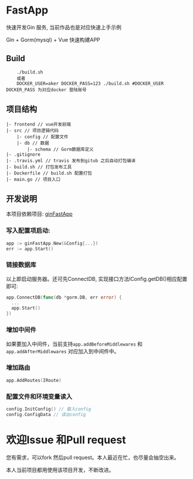# FastApp

快速开发Gin 服务, 当前作品也是对应快速上手示例

Gin + Gorm(mysql) + Vue 快速构建APP

## Build

        ./build.sh
        或者
        DOCKER_USER=aker DOCKER_PASS=123 ./build.sh #DOCKER_USER DOCKER_PASS 为对应docker 登陆账号


## 项目结构

```
|- frontend // vue开发前端
|- src // 项目逻辑代码
    |- config // 配置文件
    |- db // 数据
        |- schema // Gorm数据库定义
|- .gitignore
|- .travis.yml // travis 发布到gitub 之后自动打包编译
|- build.sh // 打包发布工具
|- Dockerfile // build.sh 配置打包
|- main.go // 项目入口
```

## 开发说明

本项目依赖项目: [ginFastApp](https://github.com/shaohung001/ginFastApp.git)

### 写入配置项启动:

```go
app := ginFastApp.New(&Config{...})
err := app.Start()
```
### 链接数据库

以上即启动服务器。还可先ConnectDB, 实现接口方法IConfig.getDB()相应配置即可:

```go
app.ConnectDB(func(db *gorm.DB, err error) {
  ...
  app.Start()
})
```

### 增加中间件

如果要加入中间件，当前支持`app.addBeforeMiddlewares` 和 `app.addAfterMiddlewares` 对应加入到中间件中。

### 增加路由

```go
app.AddRoutes(IRoute)
```

### 配置文件和环境变量读入

```go
config.InitConfig() // 载入config
config.ConfigData // 读出config
```

# 欢迎Issue 和Pull request

您有需求，可以fork 然后pull request。本人最近在忙，也尽量会抽空出来。

本人当前项目都用使用该项目开发，不断改进。